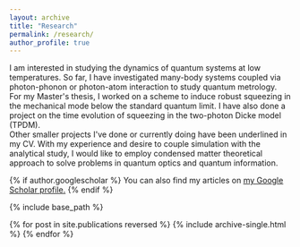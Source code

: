 ```yaml
---
layout: archive
title: "Research"
permalink: /research/
author_profile: true
---
```

<p>I am interested in studying the dynamics of quantum systems at low temperatures. So far, I have investigated many-body systems coupled via photon-phonon or photon-atom interaction to study quantum metrology.<br>
For my Master's thesis, I worked on a scheme to induce robust squeezing in the mechanical mode below the standard quantum limit. I have also done a project on the time evolution of squeezing in the two-photon Dicke model (TPDM). <br>
Other smaller projects I've done or currently doing have been underlined in my CV. With my experience and desire to couple simulation with the analytical study, I would like to employ condensed matter theoretical approach to solve problems in quantum optics and quantum information.</p> 
{% if author.googlescholar %}
  You can also find my articles on <u><a href="{{author.googlescholar}}">my Google Scholar profile</a>.</u>
{% endif %}

{% include base_path %}

{% for post in site.publications reversed %}
  {% include archive-single.html %}
{% endfor %}
